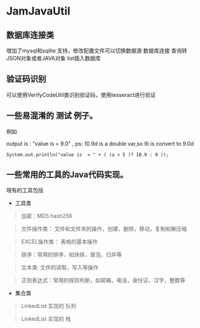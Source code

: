 # JamJavaUtil

## 数据库连接类
增加了mysql和sqlite 支持，修改配置文件可以切换数据源
数据库连接
查询转JSON对象或者JAVA对象
list插入数据库

## 验证码识别
 可以使用VerifyCodeUtil类识别验证码，使用tesseract进行验证
 


## 一些易混淆的 测试 例子。

例如

output is : "value is  = 9.0" , ps: 10.9d is a double var,so 9i is convert to 9.0d

` System.out.println("value is  = " + ( (a < 5 )? 10.9 : 9 )); `


## 一些常用的工具的Java代码实现。

現有的工具包括

- 工具类
> 加密：MD5 hash256

> 文件操作类： 文件和文件夹的操作，创建，删除，移动，复制和解压缩 

> EXCEL操作类： 表格的基本操作 

> 排序：常用的排序，如快排，冒泡，归并等 

> 文本类: 文件的读取，写入等操作

> 正则表达式：常用的规则判断，如邮箱，电话，身份证，汉字，整数等

- 集合类
> LinkedList 实现的 队列

> LinkedList 实现的 栈
